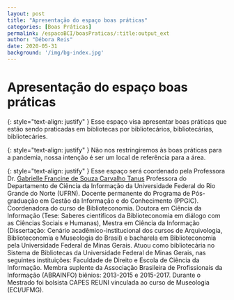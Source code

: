 ```yaml
---
layout: post
title: "Apresentação do espaço boas práticas"
categories: [Boas Práticas]
permalink: /espacoBCI/boasPraticas/:title:output_ext
author: "Débora Reis"
date: 2020-05-31
background: '/img/bg-index.jpg'
---
```

# Apresentação do espaço boas práticas

{: style="text-align: justify" }
Esse espaço visa apresentar boas práticas que estão sendo praticadas em bibliotecas por bibliotecários, bibliotecárias, bibliotecáries. 

{: style="text-align: justify" }
Não nos restringiremos às boas práticas para a pandemia, nossa intenção é ser um local de referência para a área. 

{: style="text-align: justify" }
Esse espaço será coordenado pela Professora Dr. [Gabrielle Francine de Souza Carvalho Tanus](http://lattes.cnpq.br/0229537475582012)
Professora do Departamento de Ciência da
Informação da Universidade Federal do Rio Grande
do Norte (UFRN). Docente permanente do Programa
de Pós-graduação em Gestão da Informação e do
Conhecimento (PPGIC). Coordenadora do curso de
Biblioteconomia. Doutora em Ciência da Informação
(Tese: Saberes científicos da Biblioteconomia em
diálogo com as Ciências Sociais e Humanas),
Mestra em Ciência da Informação (Dissertação:
Cenário acadêmico-institucional dos cursos de
Arquivologia, Biblioteconomia e Museologia do
Brasil) e bacharela em Biblioteconomia pela
Universidade Federal de Minas Gerais. Atuou como
bibliotecária no Sistema de Bibliotecas da
Universidade Federal de Minas Gerais, nas
seguintes instituições: Faculdade de Direito e
Escola de Ciência da Informação. Membra suplente
da Associação Brasileira de Profissionais da
Informação (ABRAINFO) biênios: 2013-2015 e
2015-2017. Durante o Mestrado foi bolsista CAPES
REUNI vinculada ao curso de Museologia (ECI/UFMG).